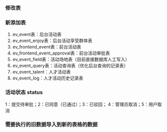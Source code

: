### 修改表 ###

### 新添加表 ###
1. ev_event表：后台活动表
2. ev_event_enjoy表：后台活动享受群体表
3. ev_frontend_event表：前台活动表
4. ev_frontend_event_approval表：前台活动审批表
5. ev_event_field表：活动场地表（目前直接数据库人工写入）
6. ev_event_query表：活动查询表（优化后台查询的记录表）
7. ev_event_talent：人才活动表
7. ev_event_log：人才活动历史记录表


### 活动状态 status ###

1：提交待审批；2：已同意（已通过）；3：已驳回； 4：管理员取消；5：用户取消

### 需要执行的旧数据导入到新的表格的数据 ###
